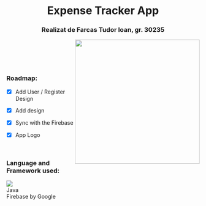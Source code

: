 <h1 align="center">Expense Tracker App</h1>
<h3 align="center">Realizat de Farcas Tudor Ioan, gr. 30235</h3>
<img align="right" width="325" src="https://www.icegif.com/wp-content/uploads/money-icegif-28.gif">
<br>
<br>




<br>
<br>



<h3 align="left">Roadmap: </h3>

- [x] Add User / Register Design

- [x] Add design

- [x] Sync with the Firebase
- [x] App Logo
<br>


<h3 align="left">Language and Framework used: </h3>
</div><img src="https://user-images.githubusercontent.com/73097560/115834477-dbab4500-a447-11eb-908a-139a6edaec5c.gif">


<br>
Java
<br>
Firebase by Google



